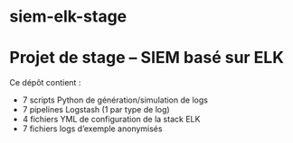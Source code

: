 # siem-elk-stage
# Projet de stage – SIEM basé sur ELK

Ce dépôt contient :
- 7 scripts Python de génération/simulation de logs
- 7 pipelines Logstash (1 par type de log)
- 4 fichiers YML de configuration de la stack ELK
- 7 fichiers logs d’exemple anonymisés


